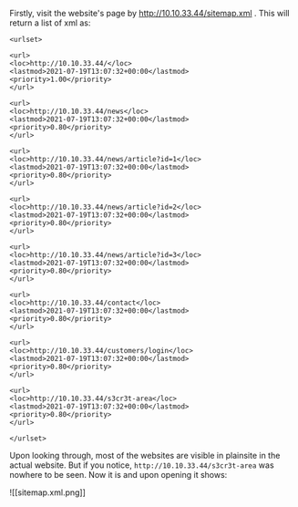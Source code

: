 
Firstly, visit the website's page by http://10.10.33.44/sitemap.xml .
This will return a list of xml as:
```
<urlset>

<url>
<loc>http://10.10.33.44/</loc>
<lastmod>2021-07-19T13:07:32+00:00</lastmod>
<priority>1.00</priority>
</url>

<url>
<loc>http://10.10.33.44/news</loc>
<lastmod>2021-07-19T13:07:32+00:00</lastmod>
<priority>0.80</priority>
</url>

<url>
<loc>http://10.10.33.44/news/article?id=1</loc>
<lastmod>2021-07-19T13:07:32+00:00</lastmod>
<priority>0.80</priority>
</url>

<url>
<loc>http://10.10.33.44/news/article?id=2</loc>
<lastmod>2021-07-19T13:07:32+00:00</lastmod>
<priority>0.80</priority>
</url>

<url>
<loc>http://10.10.33.44/news/article?id=3</loc>
<lastmod>2021-07-19T13:07:32+00:00</lastmod>
<priority>0.80</priority>
</url>

<url>
<loc>http://10.10.33.44/contact</loc>
<lastmod>2021-07-19T13:07:32+00:00</lastmod>
<priority>0.80</priority>
</url>

<url>
<loc>http://10.10.33.44/customers/login</loc>
<lastmod>2021-07-19T13:07:32+00:00</lastmod>
<priority>0.80</priority>
</url>

<url>
<loc>http://10.10.33.44/s3cr3t-area</loc>
<lastmod>2021-07-19T13:07:32+00:00</lastmod>
<priority>0.80</priority>
</url>

</urlset>
```

Upon looking through, most of the websites are visible in plainsite in the actual website. But if you notice, `http://10.10.33.44/s3cr3t-area` was nowhere to be seen. Now it is and upon opening it shows:

![[sitemap.xml.png]]
